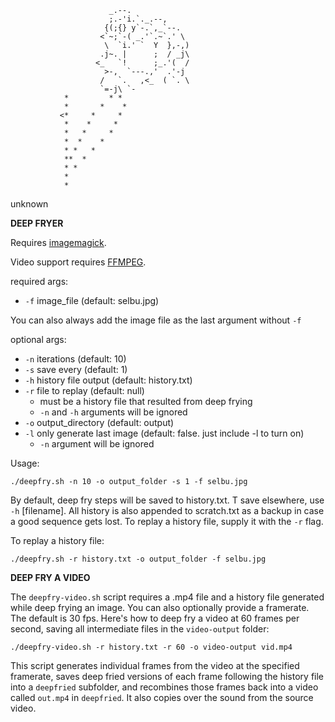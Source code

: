                           _.--.
                          ;.-'i.`._.--,
                         {(;{} y`-.`,_`--.
                        <`~;`-( _.'`.~`.' \
                         \  `i.' `  Y  },-,)
                        .j~. |      ;  / _j\
                       <_   `!      ;_.'(  /
                         >-,  `---.,'  .'-j
                        /   `.   ,<_  ( `. \
                        `=-j\ `-
                *         * *
                *       *    *
               <*     *     *
                *    *     *
                *   *     *
                *  *    *
                * *   *
                **  *
                * *
                *
                *
unknown

**DEEP FRYER**

Requires [imagemagick](https://imagemagick.org/script/download.php).

Video support requires [FFMPEG](ffmpeg.org).

required args:
- `-f` image_file (default: selbu.jpg) 

You can also always add the image file as the last argument without `-f`

optional args:
- `-n` iterations (default: 10)
- `-s` save every (default: 1)
- `-h` history file output (default: history.txt)
- `-r` file to replay (default: null)
  - must be a history file that resulted from deep frying
  - `-n` and `-h` arguments will be ignored
- `-o` output_directory (default: output)
- `-l` only generate last image (default: false. just include -l to turn on)
  - `-n` argument will be ignored

Usage:

    ./deepfry.sh -n 10 -o output_folder -s 1 -f selbu.jpg
  

By default, deep fry steps will be saved to history.txt. T save elsewhere, use `-h` [filename].
All history is also appended to scratch.txt as a backup in case a good sequence gets lost. 
To replay a history file, supply it with the `-r` flag.

To replay a history file: 

    ./deepfry.sh -r history.txt -o output_folder -f selbu.jpg

**DEEP FRY A VIDEO**

The `deepfry-video.sh` script requires a .mp4 file and a history file generated while deep frying an image.
You can also optionally provide a framerate. The default is 30 fps. Here's how to deep fry a video at 60 frames per second, saving all intermediate files in the `video-output` folder:

    ./deepfry-video.sh -r history.txt -r 60 -o video-output vid.mp4

This script generates individual frames from the video at the specified framerate, saves deep fried versions of each frame following the history file into a `deepfried` subfolder, and recombines those frames back into a video called `out.mp4` in `deepfried`. It also copies over the sound from the source video.
